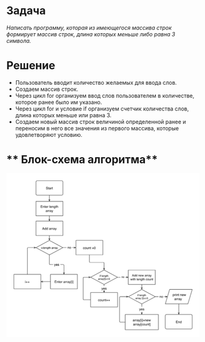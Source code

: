 # **Задача**

*Написать программу, которая из имеющегося массива строк формирует массив строк, длина которых меньше либо равна 3 символа.* 

# **Решение**

* Пользователь вводит количество желаемых для ввода слов.
* Создаем массив строк.
* Через цикл for организуем ввод слов пользователем в количестве, которое ранее было им указано.
* Через цикл for и условие if организуем счетчик количества слов, длина которых меньше или равна 3.
* Создаем новый массив строк величиной определенной ранее и переносим в него все значения из первого массива, которые удовлетворяют условию.

# ** Блок-схема алгоритма**

![Блок-схема алгоритма](https://github.com/mikhaillazarenko86/final/blob/master/IMG_0412.PNG?raw=true)